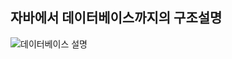 ## 자바에서 데이터베이스까지의 구조설명 


![데이터베이스 설명](https://user-images.githubusercontent.com/99226598/192290409-f66c3f35-b7eb-4889-adf7-3479bdd71835.jpg)


> 
